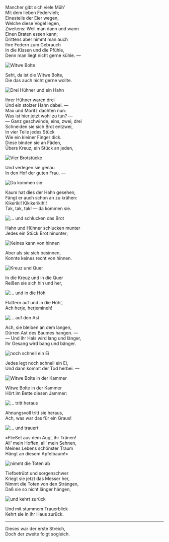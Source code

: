 Mancher gibt sich viele Müh'  
Mit dem lieben Federvieh;  
Einesteils der Eier wegen,  
Welche diese Vögel legen,  
Zweitens: Weil man dann und wann  
Einen Braten essen kann;  
Drittens aber nimmt man auch  
Ihre Federn zum Gebrauch  
In die Kissen und die Pfühle,  
Denn man liegt nicht gerne kühle. —

![Witwe Bolte](https://www.gutenberg.org/files/17161/17161-h/images/1-01.jpg "Witwe Bolte")

Seht, da ist die Witwe Bolte,  
Die das auch nicht gerne wollte.

![Drei Hühner und ein Hahn](https://www.gutenberg.org/files/17161/17161-h/images/1-02.jpg "Drei Hühner und ein Hahn")

Ihrer Hühner waren drei  
Und ein stolzer Hahn dabei. —  
Max und Moritz dachten nun:  
Was ist hier jetzt wohl zu tun? —  
— Ganz geschwinde, eins, zwei, drei  
Schneiden sie sich Brot entzwei,  
In vier Teile jedes Stück  
Wie ein kleiner Finger dick.  
Diese binden sie an Fäden,  
Übers Kreuz, ein Stück an jeden,

![Vier Brotstücke](https://www.gutenberg.org/files/17161/17161-h/images/1-03.jpg "Vier Brotstücke")

Und verlegen sie genau  
In den Hof der guten Frau. —

![Da kommen sie](https://www.gutenberg.org/files/17161/17161-h/images/1-04.jpg "Da kommen sie")

Kaum hat dies der Hahn gesehen,  
Fängt er auch schon an zu krähen:  
Kikeriki! Kikikerikih!!  
Tak, tak, tak! — da kommen sie.

![... und schlucken das Brot](https://www.gutenberg.org/files/17161/17161-h/images/1-05.jpg "... und schlucken das Brot")

Hahn und Hühner schlucken munter  
Jedes ein Stück Brot hinunter;

![Keines kann von hinnen](https://www.gutenberg.org/files/17161/17161-h/images/1-06.jpg "Keines kann von hinnen")

Aber als sie sich besinnen,  
Konnte keines recht von hinnen.

![Kreuz und Quer](https://www.gutenberg.org/files/17161/17161-h/images/1-07.jpg "Kreuz und Quer")

In die Kreuz und in die Quer  
Reißen sie sich hin und her,

![... und in die Höh](https://www.gutenberg.org/files/17161/17161-h/images/1-08.jpg "... und in die Höh")

Flattern auf und in die Höh',  
Ach herje, herjemineh!

![... auf den Ast](https://www.gutenberg.org/files/17161/17161-h/images/1-09.jpg "... auf den Ast")

Ach, sie bleiben an dem langen,  
Dürren Ast des Baumes hangen. —  
— Und ihr Hals wird lang und länger,  
Ihr Gesang wird bang und bänger.

![noch schnell ein Ei](https://www.gutenberg.org/files/17161/17161-h/images/1-10.jpg "noch schnell ein Ei")

Jedes legt noch schnell ein Ei,  
Und dann kommt der Tod herbei. —

![Witwe Bolte in der Kammer](https://www.gutenberg.org/files/17161/17161-h/images/1-11.jpg "Witwe Bolte in der Kammer")

Witwe Bolte in der Kammer  
Hört im Bette diesen Jammer:

![... tritt heraus](https://www.gutenberg.org/files/17161/17161-h/images/1-12.jpg "... tritt heraus")

Ahnungsvoll tritt sie heraus,  
Ach, was war das für ein Graus!

![... und trauert](https://www.gutenberg.org/files/17161/17161-h/images/1-13.jpg "... und trauert")

»Fließet aus dem Aug', ihr Tränen!  
All' mein Hoffen, all' mein Sehnen,  
Meines Lebens schönster Traum  
Hängt an diesem Apfelbaum!«

![nimmt die Toten ab](https://www.gutenberg.org/files/17161/17161-h/images/1-14.jpg "nimmt die Toten ab")

Tiefbetrübt und sorgenschwer  
Kriegt sie jetzt das Messer her,  
Nimmt die Toten von den Strängen,  
Daß sie so nicht länger hängen,

![und kehrt zurück](https://www.gutenberg.org/files/17161/17161-h/images/1-15.jpg "und kehrt zurück")

Und mit stummem Trauerblick  
Kehrt sie in ihr Haus zurück.

---

Dieses war der erste Streich,  
Doch der zweite folgt sogleich.